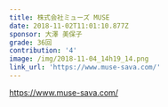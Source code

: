 ```yaml
---
title: 株式会社ミューズ MUSE
date: 2018-11-02T11:01:10.877Z
sponsor: 大澤 美保子
grade: 36回
contribution: '4'
image: /img/2018-11-04_14h19_14.png
link_url: 'https://www.muse-sava.com/'
---
```

https://www.muse-sava.com/
